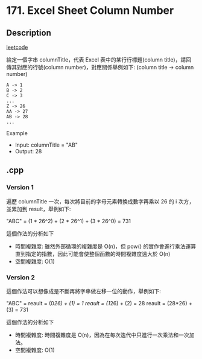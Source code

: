 # 171. Excel Sheet Column Number
## Description
[leetcode](https://leetcode.com/problems/excel-sheet-column-number/description/)

給定一個字串 columnTitle，代表 Excel 表中的某行行標題(column title)，請回傳其對應的行號(column number)，對應關係舉例如下: (column title -> column number)

```
A -> 1
B -> 2
C -> 3
...
Z -> 26
AA -> 27
AB -> 28 
...
```

Example
- Input: columnTitle = "AB"
- Output: 28
## .cpp
### Version 1
遍歷 columnTitle 一次，每次將目前的字母元素轉換成數字再乘以 26 的 i 次方，並累加到 result，舉例如下:

"ABC" = (1 * 26^2) + (2 * 26^1) + (3 * 26^0) = 731

這個作法的分析如下
- 時間複雜度: 雖然外部循環的複雜度是 O(n)，但 pow() 的實作會進行乘法運算直到指定的指數，因此可能會使整個函數的時間複雜度遠大於 O(n)
- 空間複雜度: O(1)
### Version 2
這個作法可以想像成是不斷再將字串做左移一位的動作，舉例如下:

"ABC" = 
reault = (0*26) + (1) = 1
reault = (1*26) + (2) = 28
reault = (28*26) + (3) = 731

這個作法的分析如下
- 時間複雜度: 時間複雜度是 O(n)，因為在每次迭代中只進行一次乘法和一次加法。
- 空間複雜度: O(1)
